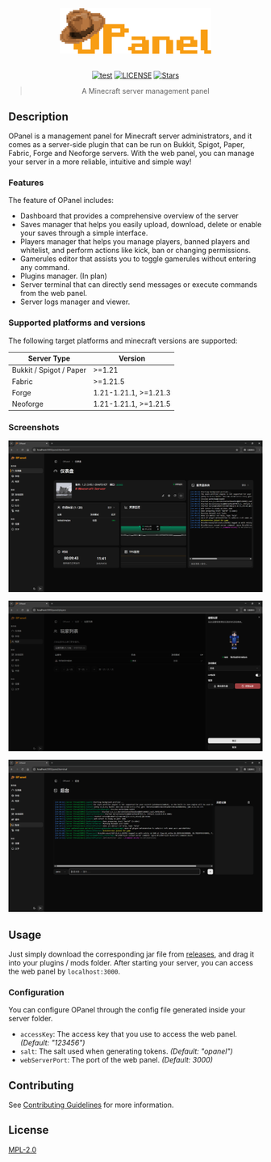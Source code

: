 <div align="center">

<img src="./images/brand.svg" width="300"/>

<br>
<br>

[![test](https://img.shields.io/github/actions/workflow/status/nocpiun/opanel/build.yml)](https://github.com/nocpiun/opanel/actions/workflows/build.yml)
[![LICENSE](https://img.shields.io/badge/license-MPL_2.0-blue.svg "LICENSE")](./LICENSE)
[![Stars](https://img.shields.io/github/stars/nocpiun/opanel.svg?label=Stars)](https://github.com/nocpiun/opanel/stargazers)

> A Minecraft server management panel

</div>

## Description

OPanel is a management panel for Minecraft server administrators, and it comes as a server-side plugin that can be run on Bukkit, Spigot, Paper, Fabric, Forge and Neoforge servers. With the web panel, you can manage your server in a more reliable, intuitive and simple way!

### Features

The feature of OPanel includes:

- Dashboard that provides a comprehensive overview of the server
- Saves manager that helps you easily upload, download, delete or enable your saves through a simple interface.
- Players manager that helps you manage players, banned players and whitelist, and perform actions like kick, ban or changing permissions.
- Gamerules editor that assists you to toggle gamerules without entering any command.
- Plugins manager. (In plan)
- Server terminal that can directly send messages or execute commands from the web panel.
- Server logs manager and viewer.

### Supported platforms and versions

The following target platforms and minecraft versions are supported:

|Server Type|Version|
|---|---|
|Bukkit / Spigot / Paper|>=1.21|
|Fabric|>=1.21.5|
|Forge|1.21-1.21.1, >=1.21.3|
|Neoforge|1.21-1.21.1, >=1.21.5|

### Screenshots

![preview-dashboard](./images/preview-dashboard.png)

![preview-players](./images/preview-players.png)

![preview-terminal](./images/preview-terminal.png)

## Usage

Just simply download the corresponding jar file from [releases](https://github.com/nocpiun/opanel/releases), and drag it into your plugins / mods folder. After starting your server, you can access the web panel by `localhost:3000`.

### Configuration

You can configure OPanel through the config file generated inside your server folder.

- `accessKey`: The access key that you use to access the web panel. _(Default: "123456")_
- `salt`: The salt used when generating tokens. _(Default: "opanel")_
- `webServerPort`: The port of the web panel. _(Default: 3000)_

## Contributing

See [Contributing Guidelines](./CONTRIBUTING.md) for more information.

## License

[MPL-2.0](./LICENSE)
